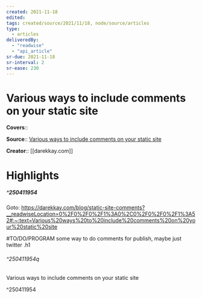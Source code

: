 ```yaml
---
created: 2021-11-18
edited:
tags: created/source/2021/11/18, node/source/articles
type: 
  - articles
deliveredBy: 
  - "readwise"
  - "api_article"
sr-due: 2021-11-18
sr-interval: 2
sr-ease: 230
---
```

# Various ways to include comments on your static site

**Covers**:: 

**Source**:: [Various ways to include comments on your static site](https://darekkay.com/blog/static-site-comments)

**Creator**:: [[darekkay.com]]

# Highlights
##### ^250411954


Goto: https://darekkay.com/blog/static-site-comments?__readwiseLocation=0%2F0%2F0%2F1%3A0%2C0%2F0%2F0%2F1%3A52#:~:text=Various%20ways%20to%20include%20comments%20on%20your%20static%20site  

#TO/DO/PROGRAM some way to do comments for publish, maybe just twitter .h1  

###### ^250411954q

Various ways to include comments on your static site 

^250411954


